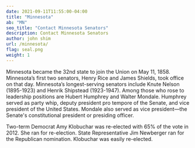 ```yaml
---
date: 2021-09-11T11:55:00-04:00
title: "Minnesota"
ab: "MN"
seo_title: "Contact Minnesota Senators"
description: Contact Minnesota Senators
author: john shim
url: /minnesota/
flag: seal.png
weight: 1
---
```


Minnesota became the 32nd state to join the Union on May 11, 1858. Minnesota’s first two senators, Henry Rice and James Shields, took office on that day. Minnesota’s longest-serving senators include Knute Nelson (1895-1923) and Henrik Shipstead (1923-1947). Among those who rose to leadership positions are Hubert Humphrey and Walter Mondale. Humphrey served as party whip, deputy president pro tempore of the Senate, and vice president of the United States. Mondale also served as vice president—the Senate's constitutional president or presiding officer.

Two-term Democrat Amy Klobuchar was re-elected with 65% of the vote in 2012. She ran for re-election.
State Representative Jim Newberger ran for the Republican nomination.
Klobuchar was easily re-elected.